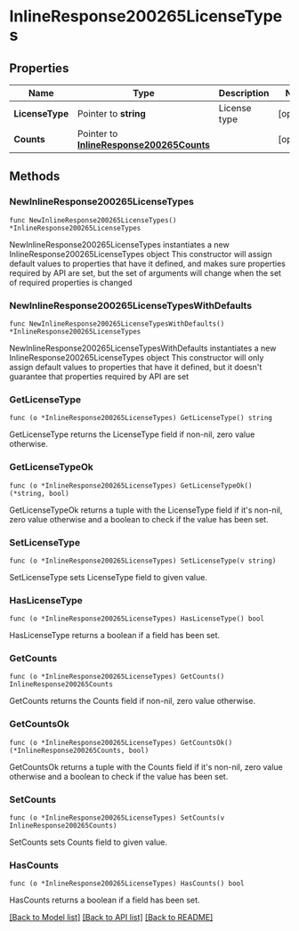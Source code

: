 # InlineResponse200265LicenseTypes

## Properties

Name | Type | Description | Notes
------------ | ------------- | ------------- | -------------
**LicenseType** | Pointer to **string** | License type | [optional] 
**Counts** | Pointer to [**InlineResponse200265Counts**](InlineResponse200265Counts.md) |  | [optional] 

## Methods

### NewInlineResponse200265LicenseTypes

`func NewInlineResponse200265LicenseTypes() *InlineResponse200265LicenseTypes`

NewInlineResponse200265LicenseTypes instantiates a new InlineResponse200265LicenseTypes object
This constructor will assign default values to properties that have it defined,
and makes sure properties required by API are set, but the set of arguments
will change when the set of required properties is changed

### NewInlineResponse200265LicenseTypesWithDefaults

`func NewInlineResponse200265LicenseTypesWithDefaults() *InlineResponse200265LicenseTypes`

NewInlineResponse200265LicenseTypesWithDefaults instantiates a new InlineResponse200265LicenseTypes object
This constructor will only assign default values to properties that have it defined,
but it doesn't guarantee that properties required by API are set

### GetLicenseType

`func (o *InlineResponse200265LicenseTypes) GetLicenseType() string`

GetLicenseType returns the LicenseType field if non-nil, zero value otherwise.

### GetLicenseTypeOk

`func (o *InlineResponse200265LicenseTypes) GetLicenseTypeOk() (*string, bool)`

GetLicenseTypeOk returns a tuple with the LicenseType field if it's non-nil, zero value otherwise
and a boolean to check if the value has been set.

### SetLicenseType

`func (o *InlineResponse200265LicenseTypes) SetLicenseType(v string)`

SetLicenseType sets LicenseType field to given value.

### HasLicenseType

`func (o *InlineResponse200265LicenseTypes) HasLicenseType() bool`

HasLicenseType returns a boolean if a field has been set.

### GetCounts

`func (o *InlineResponse200265LicenseTypes) GetCounts() InlineResponse200265Counts`

GetCounts returns the Counts field if non-nil, zero value otherwise.

### GetCountsOk

`func (o *InlineResponse200265LicenseTypes) GetCountsOk() (*InlineResponse200265Counts, bool)`

GetCountsOk returns a tuple with the Counts field if it's non-nil, zero value otherwise
and a boolean to check if the value has been set.

### SetCounts

`func (o *InlineResponse200265LicenseTypes) SetCounts(v InlineResponse200265Counts)`

SetCounts sets Counts field to given value.

### HasCounts

`func (o *InlineResponse200265LicenseTypes) HasCounts() bool`

HasCounts returns a boolean if a field has been set.


[[Back to Model list]](../README.md#documentation-for-models) [[Back to API list]](../README.md#documentation-for-api-endpoints) [[Back to README]](../README.md)


